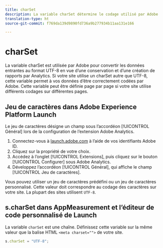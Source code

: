 ```yaml
---
title: charSet
description: La variable charSet détermine le codage utilisé par Adobe pour analyser votre demande d’image.
translation-type: ht
source-git-commit: f769da139d9890fd736a9b277934b11aa131e166

---
```



# charSet

La variable charSet est utilisée par Adobe pour convertir les données entrantes au format UTF-8 en vue d’une conservation et d’une création de rapports par Analytics. Si votre site utilise un charSet autre que UTF-8, cette variable permet à vos données d’être correctement codées par Adobe. Cette variable peut être définie page par page si votre site utilise différents codages sur différentes pages.

## Jeu de caractères dans Adobe Experience Platform Launch

Le jeu de caractères désigne un champ sous l’accordéon [!UICONTROL Général] lors de la configuration de l’extension Adobe Analytics.

1. Connectez-vous à [launch.adobe.com](https://launch.adobe.com) à l’aide de vos identifiants Adobe ID.
2. Cliquez sur la propriété de votre choix.
3. Accédez à l’onglet [!UICONTROL Extensions], puis cliquez sur le bouton [!UICONTROL Configurer] sous Adobe Analytics.
4. Développez l’accordéon [!UICONTROL Général], qui affiche le champ [!UICONTROL Jeu de caractères].

Vous pouvez utiliser un jeu de caractères prédéfini ou un jeu de caractères personnalisé. Cette valeur doit correspondre au codage des caractères sur votre site. La plupart des sites utilisent `UTF-8`.

## s.charSet dans AppMeasurement et l’éditeur de code personnalisé de Launch

La variable `charSet` est une chaîne. Définissez cette variable sur la même valeur que la balise HTML `<meta charset="">` de votre site.

```js
s.charSet = "UTF-8";
```
